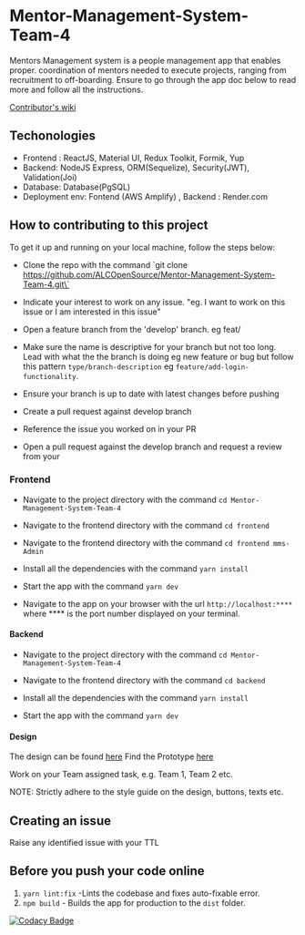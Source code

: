 # Mentor-Management-System-Team-4

Mentors Management system is a people management app that enables proper.
coordination of mentors needed to execute projects, ranging from recruitment to off-boarding. Ensure to go through the app doc below to read more and follow all the instructions.

[Contributor's wiki](https://github.com/ALCOpenSource/Mentor-Management-System-Team-4/wiki)

## Techonologies

*   Frontend : ReactJS, Material UI, Redux Toolkit, Formik, Yup
*   Backend: NodeJS Express, ORM(Sequelize), Security(JWT), Validation(Joi)
*   Database:  Database(PgSQL)
*   Deployment env: Fontend (AWS Amplify) , Backend : Render.com
## How to contributing to this project

To get it up and running on your local machine, follow the steps below:

*   Clone the repo with the command \`git clone https://github.com/ALCOpenSource/Mentor-Management-System-Team-4.git\`

*   Indicate your interest to work on any issue. "eg. I want to work on this issue or I am interested in this issue"

*   Open a feature branch from the 'develop' branch. eg feat/

*   Make sure the name is descriptive for your branch but not too long. Lead with what the the branch is doing eg new feature or bug but follow this pattern `type/branch-description` eg `feature/add-login-functionality`.

*   Ensure your branch is up to date with latest changes before pushing

*   Create a pull request against develop branch

*   Reference the issue you worked on in your PR

*   Open a pull request against the develop branch and request a review from your

### Frontend

*   Navigate to the project directory with the command `cd Mentor-Management-System-Team-4`

*   Navigate to the frontend directory with the command `cd frontend`

*   Navigate to the frontend directory with the command `cd frontend mms-Admin`

*   Install all the dependencies with the command `yarn install`

*   Start the app with the command `yarn dev`

*   Navigate to the app on your browser with the url `http://localhost:****` where \*\*\*\* is the port number displayed on your terminal.

#### Backend

*   Navigate to the project directory with the command `cd Mentor-Management-System-Team-4`

*   Navigate to the frontend directory with the command `cd backend`

*   Install all the dependencies with the command `yarn install`

*   Start the app with the command `yarn dev`

#### Design

The design can be found [here](https://www.figma.com/proto/Uyj0o0nX8f5QdXfGzO3ZCZ/MMS-Project-Official?page-id=121%3A20&node-id=2919-69751&starting-point-node-id=2527%3A72409&show-proto-sidebar=1)
Find the Prototype [here](https://www.figma.com/proto/Uyj0o0nX8f5QdXfGzO3ZCZ/MMS-Project-Official?page-id=121%3A20&node-id=2919-69751&starting-point-node-id=2527%3A72409&show-proto-sidebar=1)

Work on your Team assigned task, e.g. Team 1, Team 2 etc.

NOTE: Strictly adhere to the style guide on the design, buttons, texts etc.

## Creating an issue

Raise any identified issue with your TTL

## Before you push your code online

1.  `yarn lint:fix` -Lints the codebase and fixes auto-fixable error.
2.  `npm build` -  Builds the app for production to the `dist` folder.


[![Codacy Badge](https://app.codacy.com/project/badge/Grade/098d739ea9504dadabbcc4898eaff86e)](https://app.codacy.com/gh/ALCOpenSource/Mentor-Management-System-Team-1/dashboard?utm_source=gh\&utm_medium=referral\&utm_content=\&utm_campaign=Badge_grade)

